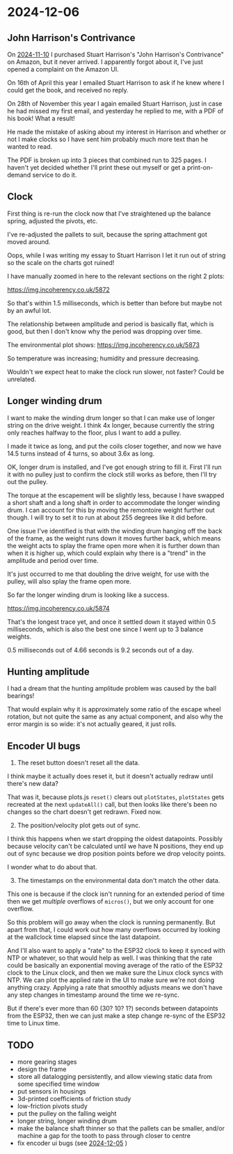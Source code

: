 # 2024-12-06

## John Harrison's Contrivance

On [2024-11-10](20231110.md) I
purchased Stuart Harrison's
"John Harrison's Contrivance" on
Amazon, but it never arrived. I apparently
forgot about it,
I've just opened a complaint on the Amazon UI.

On 16th of April this year
I emailed Stuart Harrison
to ask if he knew where I could get the book,
and received no reply.

On 28th of November this year I again emailed
Stuart Harrison, just in case he had missed
my first email,
and yesterday he replied to me, with a PDF
of his book! What a result!

He made the mistake of asking about my interest
in Harrison and whether or not I make clocks so I have sent him probably much more text than he wanted to read.

The PDF is broken up into 3 pieces that
combined run to 325 pages. I haven't yet
decided whether I'll print these out myself or
get a print-on-demand service to do it.

## Clock

First thing is re-run the clock now that I've straightened up the balance spring, adjusted
the pivots, etc.

I've re-adjusted the pallets to suit, because the spring attachment got moved around.

Oops, while I was writing my essay to Stuart
Harrison I let it run out of string so
the scale on the charts got ruined!

I have manually zoomed in here to the
relevant sections on the right 2 plots:

https://img.incoherency.co.uk/5872

So that's within 1.5 milliseconds, which
is better than before but maybe not by
an awful lot.

The relationship between amplitude and period
is basically flat, which is good,
but then I don't know why the period was
dropping over time.

The environmental plot shows: https://img.incoherency.co.uk/5873

So temperature was increasing; humidity and pressure decreasing.

Wouldn't we expect heat to make the clock run slower, not faster? Could be unrelated.

## Longer winding drum

I want to make the winding drum longer so that I can make use of longer string on the drive
weight. I think 4x longer, because currently the string only reaches halfway to the floor,
plus I want to add a pulley.

I made it twice as long, and put the coils closer together, and now we have 14.5 turns instead
of 4 turns, so about 3.6x as long.

OK, longer drum is installed, and I've got enough string to fill it. First I'll run it
with no pulley just to confirm the clock still works as before, then I'll try out the pulley.

The torque at the escapement will be slightly less, because I have swapped a short shaft
and a long shaft in order to accommodate the longer winding drum. I can account for this
by moving the remontoire weight further out though. I will try to set it to run at about
255 degrees like it did before.

One issue I've identified is that with the winding drum hanging off the back of the frame,
as the weight runs down it moves further back, which means the weight acts to splay
the frame open more
when it is further down than when it is higher up, which could explain why there is a "trend"
in the amplitude and period over time.

It's just occurred to me that doubling the drive weight, for use with the pulley, will also
splay the frame open more.

So far the longer winding drum is looking like a success.

https://img.incoherency.co.uk/5874

That's the longest trace yet, and once it settled down it stayed within 0.5 milliseconds,
which is also the best one since I went up to 3 balance weights.

0.5 milliseconds out of 4.66 seconds is 9.2 seconds out of a day.

## Hunting amplitude

I had a dream that the hunting amplitude problem was caused by the ball bearings!

That would explain why it is approximately some ratio of the escape wheel rotation, but
not quite the same as any actual component, and also why the error margin
is so wide: it's not actually geared, it just rolls.

## Encoder UI bugs

1. The reset button doesn't reset all the data.

I think maybe it actually does reset it, but it doesn't actually redraw until there's
new data?

That was it, because plots.js `reset()` clears out `plotStates`, `plotStates` gets recreated
at the next `updateAll()` call, but then looks like there's been no changes so the chart
doesn't get redrawn. Fixed now.

2. The position/velocity plot gets out of sync.

I think this happens when we start dropping the oldest datapoints. Possibly because velocity
can't be calculated until we have N positions, they end up out of sync because we drop
position points before we drop velocity points.

I wonder what to do about that.

3. The timestamps on the environmental data don't match the other data.

This one is because if the clock isn't running for an extended period of time then we
get *multiple* overflows of `micros()`, but we only account for one overflow.

So this problem will go away when the clock is running permanently. But apart from that,
I could work out how many overflows occurred by looking at the wallclock time elapsed since
the last datapoint.

And I'll also want to apply a "rate" to the ESP32 clock to keep it synced with NTP or
whatever, so that would help as well. I was thinking that the rate could be basically
an exponential moving average of the ratio of the ESP32 clock to the Linux clock, and then
we make sure the Linux clock syncs with NTP. We can plot the applied rate in the UI to make
sure we're not doing anything crazy. Applying a rate that smoothly adjusts means we don't
have any step changes in timestamp around the time we re-sync.

But if there's ever more than 60 (30? 10? 1?) seconds between datapoints from the ESP32, then
we can just make a step change re-sync of the ESP32 time to Linux time.

## TODO

 * more gearing stages
 * design the frame
 * store all datalogging persistently, and allow viewing static data from some specified time window
 * put sensors in housings
 * 3d-printed coefficients of friction study
 * low-friction pivots study
 * put the pulley on the falling weight
 * longer string, longer winding drum
 * make the balance shaft thinner so that the pallets can be smaller, and/or machine a gap for the tooth to pass through closer to centre
 * fix encoder ui bugs (see [2024-12-05](20241205.md) )
